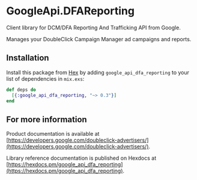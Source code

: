 # GoogleApi.DFAReporting

Client library for DCM/DFA Reporting And Trafficking API from Google.

Manages your DoubleClick Campaign Manager ad campaigns and reports.

## Installation

Install this package from [Hex](https://hex.pm) by adding
`google_api_dfa_reporting` to your list of dependencies in `mix.exs`:

```elixir
def deps do
  [{:google_api_dfa_reporting, "~> 0.3"}]
end
```

## For more information

Product documentation is available at [https://developers.google.com/doubleclick-advertisers/](https://developers.google.com/doubleclick-advertisers/).

Library reference documentation is published on Hexdocs at
[https://hexdocs.pm/google_api_dfa_reporting](https://hexdocs.pm/google_api_dfa_reporting).
